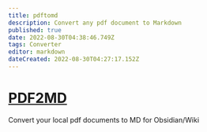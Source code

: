 ```yaml
---
title: pdftomd
description: Convert any pdf document to Markdown
published: true
date: 2022-08-30T04:38:46.749Z
tags: Converter
editor: markdown
dateCreated: 2022-08-30T04:27:17.152Z
---
```

# [PDF2MD](https://pdf2md.morethan.io/)
Convert your local pdf documents to MD for Obsidian/Wiki